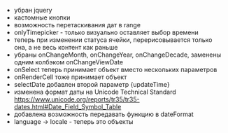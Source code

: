 * убран jquery
* кастомные кнопки
* возможность перетаскивания дат в range
* onlyTimepicker - только визуально оставляет выбор времени
* теперь при изменении статуса ячейки, перерисовывается только она, а не весь контент как раньше
* убраны onChangeMonth, onChangeYear, onChangeDecade, заменены одним колбэком onChangeViewDate
* onSelect теперь принимает объект вместо нескольких параметров
* onRenderCell тоже принимает объект
* selectDate добавлен второй параметр {updateTime}
* изменена формат даты на Unicode Technical Standard https://www.unicode.org/reports/tr35/tr35-dates.html#Date_Field_Symbol_Table
* добавлена возможность передавать функцию в dateFormat
* language -> locale - теперь это объекты

